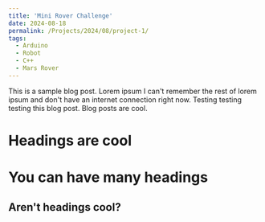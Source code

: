 ```yaml
---
title: 'Mini Rover Challenge'
date: 2024-08-18
permalink: /Projects/2024/08/project-1/
tags:
  - Arduino
  - Robot
  - C++
  - Mars Rover
---
```


This is a sample blog post. Lorem ipsum I can't remember the rest of lorem ipsum and don't have an internet connection right now. Testing testing testing this blog post. Blog posts are cool.

Headings are cool
======

You can have many headings
======

Aren't headings cool?
------